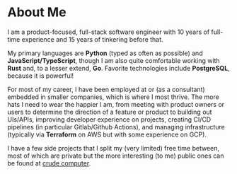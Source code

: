 # About Me

I am a product-focused, full-stack software engineer with 10 years of full-time experience
and 15 years of tinkering before that.

My primary languages are **Python** (typed as often as possible) and **JavaScript/TypeScript**,
though I am also quite comfortable working with **Rust** and, to a lesser extend, **Go**.
Favorite technologies include **PostgreSQL**, because it is powerful!

For most of my career, I have been employed at or (as a consultant) embedded in smaller companies,
which is where I most thrive. The more hats I need to wear the happier I am, from meeting with product owners
or users to determine the direction of a feature or product to building out UIs/APIs,
improving developer experience on projects, creating CI/CD pipelines (in particular Gitlab/Github Actions),
and managing infrastructure (typically via **Terraform** on AWS but with some experience on GCP).

I have a few side projects that I split my (very limited) free time between, most of which are private but 
the more interesting (to me) public ones can be found at [crude computer](https://github.com/crudecomputer).
